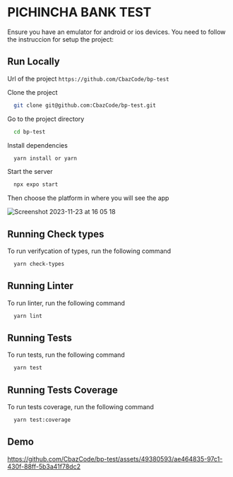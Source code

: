 # PICHINCHA BANK TEST

Ensure you have an emulator for android or ios devices.
You need to follow the instruccion for setup the project:

## Run Locally

Url of the project `https://github.com/CbazCode/bp-test`

Clone the project

```bash
  git clone git@github.com:CbazCode/bp-test.git
```

Go to the project directory

```bash
  cd bp-test
```

Install dependencies

```bash
  yarn install or yarn
```

Start the server

```bash
  npx expo start
```

Then choose the platform in where you will see the app

![Screenshot 2023-11-23 at 16 05 18](https://github.com/CbazCode/bp-test/assets/49380593/aeae841c-1adb-4325-bdb0-8de39db42dff)

## Running Check types

To run verifycation of types, run the following command

```bash
  yarn check-types
```

## Running Linter

To run linter, run the following command

```bash
  yarn lint
```

## Running Tests

To run tests, run the following command

```bash
  yarn test
```

## Running Tests Coverage

To run tests coverage, run the following command

```bash
  yarn test:coverage
```

## Demo

https://github.com/CbazCode/bp-test/assets/49380593/ae464835-97c1-430f-88ff-5b3a41f78dc2
